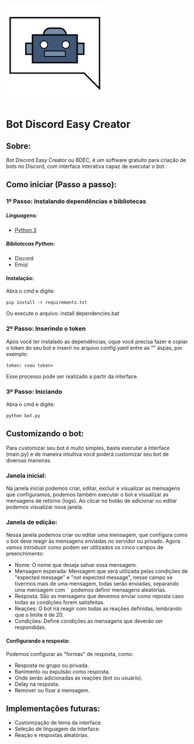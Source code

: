 ![Icon](source/icons/icon.svg)

# Bot Discord Easy Creator

## Sobre:

Bot Discord Easy Creator ou BDEC, é um software gratuito para criação de bots no Discord, com interface interativa capaz
de executar o bot.

## Como iniciar (Passo a passo):

### 1º Passo: Instalando dependências e bibliotecas

##### Linguagens:

* [Python 3](https://www.python.org/downloads/)

##### Bibliotecas Python:

* Discord
* Emoji

#### Instalação:

Abra o cmd e digite:

```
pip install -r requirements.txt
```

Ou execute o arquivo: install dependencies.bat

### 2º Passo: Inserindo o token

Após você ter instalado as dependências, oque você precisa fazer é copiar o token do seu bot e inserir no arquivo
config.yaml entre as "" áspas, por exemplo:

```
token: <seu token>
```

Esse processo pode ser realizado a partir da interface.

### 3º Passo: Iniciando

Abra o cmd e digite:

```
python bot.py
```

## Customizando o bot:

Para customizar seu bot é muito simples, basta executar a interface (main.py)
e de maneira intuitiva você poderá customizar seu bot de diversas maneiras.

### Janela inicial:

Na janela inicial podemos criar, editar, excluir e visualizar as mensagens que configuramos,
podemos também executar o bot e visualizar as mensagens de retorno (logs). Ao clicar no botão de adicionar ou
editar
podemos visualizar nova janela.

### Janela de edição:

Nessa janela podemos criar ou editar uma mensagem, que configura como o bot deve reagir às mensagens enviadas no
servidor ou privado. Agora vamos introduzir como podem ser utilizados os cinco campos de preenchimento:

* Nome: O nome que deseja salvar essa mensagem.
* Mensagem esperada: Mensagem que será utilizada pelas condições de "expected message" e "not expected message", nesse
  campo se tivermos mais de uma mensagem, todas serão enviadas, separando uma mensagem com ¨ podemos definir mensagens
  aleatórias.
* Resposta: São as mensagens que devemos enviar como reposta caso todas as condições forem satisfeitas.
* Reações: O bot irá reagir com todas as reações definidas, lembrando que o limite é de 20.
* Condições: Define condições as mensagens que deverão ser respondidas.

#### Configurando a resposta:

Podemos configurar as "formas" de resposta, como:

* Resposta no grupo ou privada.
* Banimento ou expulsão como resposta.
* Onde serão adicionadas as reações (bot ou usuário).
* Delay na resposta.
* Remover ou fixar a mensagem.

## Implementações futuras:

* Customização de tema da interface.
* Seleção de linguagem da interface.
* Reação e respostas aleatórias.
